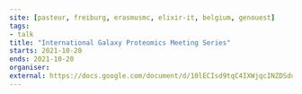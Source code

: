 ```yaml
---
site: [pasteur, freiburg, erasmusmc, elixir-it, belgium, genouest]
tags:
- talk
title: "International Galaxy Proteomics Meeting Series"
starts: 2021-10-20
ends: 2021-10-20
organiser: 
external: https://docs.google.com/document/d/10lECIsd9tqC4IXWjqcINZDSduKn-1afoN9Q5r7IW8vg/edit
---
```

